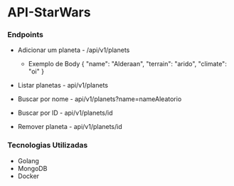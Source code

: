 # API-StarWars

### Endpoints

- Adicionar um planeta - /api/v1/planets
  * Exemplo de Body
     {
      "name": "Alderaan",
      "terrain": "arido",
      "climate": "oi"
     }

- Listar planetas - api/v1/planets

- Buscar por nome - api/v1/planets?name=nameAleatorio

- Buscar por ID -  api/v1/planets/id

- Remover planeta - api/v1/planets/id

### Tecnologias Utilizadas
- Golang
- MongoDB
- Docker
